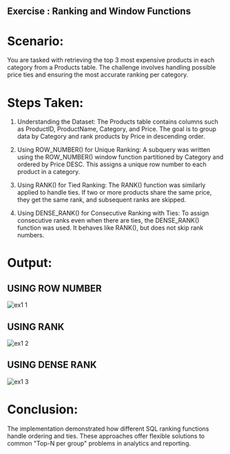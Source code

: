 ## Exercise : Ranking and Window Functions

# Scenario:
You are tasked with retrieving the top 3 most expensive products in each category from a Products table. The challenge involves handling possible price ties and ensuring the most accurate ranking per category.

# Steps Taken:
1. Understanding the Dataset:
The Products table contains columns such as ProductID, ProductName, Category, and Price. The goal is to group data by Category and rank products by Price in descending order.

2. Using ROW_NUMBER() for Unique Ranking:
A subquery was written using the ROW_NUMBER() window function partitioned by Category and ordered by Price DESC. This assigns a unique row number to each product in a category.

3. Using RANK() for Tied Ranking:
The RANK() function was similarly applied to handle ties. If two or more products share the same price, they get the same rank, and subsequent ranks are skipped.

4. Using DENSE_RANK() for Consecutive Ranking with Ties:
To assign consecutive ranks even when there are ties, the DENSE_RANK() function was used. It behaves like RANK(), but does not skip rank numbers.

# Output:

## USING ROW NUMBER
![ex1 1](https://github.com/user-attachments/assets/b34a0164-c778-4d0c-a501-3e3b9303d7fc)

## USING RANK
![ex1 2](https://github.com/user-attachments/assets/e86c5327-7151-4890-a480-64d463ad94ed)

## USING DENSE RANK
![ex1 3](https://github.com/user-attachments/assets/6a430004-f8c9-44fe-9a67-d8db94b785ce)

# Conclusion:
The implementation demonstrated how different SQL ranking functions handle ordering and ties. 
These approaches offer flexible solutions to common "Top-N per group" problems in analytics and reporting.

